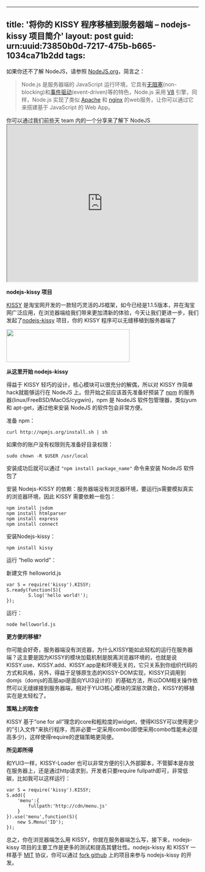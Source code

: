 
---
title: '将你的 KISSY 程序移植到服务器端 – nodejs-kissy 项目简介'
layout: post
guid: urn:uuid:73850b0d-7217-475b-b665-1034ca71b2dd
tags:
---
如果你还不了解 NodeJS，请参照 <a href="http://nodejs.org/" target="_blank">NodeJS.org</a>，简言之：

<blockquote>Node.js 是服务器端的 JavaScript 运行环境，它具有<a href="http://en.wikipedia.org/wiki/Non-blocking_algorithm" target="_blank">无阻塞</a>(non-blocking)和<a href="http://en.wikipedia.org/wiki/Event-driven_programming" target="_blank">事件驱动</a>(event-driven)等的特色，Node.js 采用 <a href="http://code.google.com/p/v8/" target="_blank">V8</a> 引擎，同样，Node.js 实现了类似 <a href="http://apache.org/" target="_blank">Apache</a> 和 <a href="http://nginx.org/" target="_blank">nginx</a> 的web服务，让你可以通过它来搭建基于 JavaScript 的 Web App。</blockquote>
你可以通过我们前些天 team 内的一个分享来了解下 NodeJS

<iframe src='http://www.slideshare.net/slideshow/embed_code/5576953' width='500' height='410' border=0></iframe>

<strong>nodejs-kissy 项目</strong>

<a href="http://github.com/kissyteam/kissy" target="_blank">KISSY</a> 是淘宝网开发的一款轻巧灵活的JS框架，如今已经是1.1.5版本，并在淘宝网广泛应用，在浏览器端给我们带来更加清新的体验，今天让我们更进一步，我们发起了<a href="http://github.com/kissyteam/nodejs-kissy" target="_blank">nodejs-kissy</a> 项目，你的 KISSY 程序可以无缝移植到服务器端了

<a href="http://ued.taobao.com/blog/wp-content/uploads/2010/11/nodejs-sombrero.png"></a><a href="http://ued.taobao.com/blog/wp-content/uploads/2010/11/未标题-1.png"><img class="alignnone size-full wp-image-2689" src="http://ued.taobao.com/blog/wp-content/uploads/2010/11/未标题-1.png" alt="" width="323" height="86" /></a>

<strong>从这里开始 nodejs-kissy</strong>

得益于 KISSY 轻巧的设计，核心模块可以很充分的解偶，所以对 KISSY 作简单hack就能够运行在 NodeJS 上。但开始之前应该首先准备好预装了 <a href="http://npmjs.org/" target="_blank">npm</a> 的服务器(linux/FreeBSD/MacOS/cygwin)，npm 是 NodeJS 软件包管理器，类似yum 和 apt-get，通过他来安装 NodeJS 的软件包会非常方便。

准备 npm：

	curl http://npmjs.org/install.sh | sh

如果你的账户没有权限则先准备好目录权限：

	sudo chown -R $USER /usr/local

安装成功后就可以通过 `"npm install package_name"` 命令来安装 NodeJS 软件包了

安装 Nodejs-KISSY 的依赖：服务器端没有浏览器环境，要运行js需要模拟真实的浏览器环境，因此 KISSY 需要依赖一些包：

	npm install jsdom
	npm install htmlparser
	npm install express
	npm install connect

安装Nodejs-kissy：

	npm install kissy

运行 “hello world”：

新建文件 helloworld.js

	var S = require('kissy').KISSY;
	S.ready(function(S){
			S.log('hello world!');
	});

运行：

	node helloworld.js

<strong>更方便的移植?</strong>

你可能会好奇，服务器端没有浏览器，为什么KISSY能如此轻松的运行在服务器端？这主要是因为KISSY的模块加载机制是脱离浏览器环境的，也就是说KISSY.use、KISSY.add、KISSY.app是和环境无关的，它只关系到你组织代码的方式和风格，另外，得益于足够原生态的KISSY-DOM实现，KISSY只调用到domjs（domjs的高层api是面向YUI3设计的）的基础方法，所以DOM相关操作依然可以无缝嫁接到服务器端，相对于YUI3核心模块的深层次耦合，KISSY的移植实在是太轻松了。

<strong>策略上的取舍</strong>

KISSY 基于“one for all”理念的core和粗粒度的widget，使得KISSY可以使用更少的"引入文件"来执行程序，而非必要一定采用combo(即使采用combo性能未必提高多少)，这样使得require的逻辑策略更简便。

<strong>所见即所得</strong>

和YUI3一样，KISSY-Loader 也可以非常方便的引入外部脚本，不管脚本是存放在服务器上，还是通过http请求到，开发者只要require fullpath即可，非常低碳，比如我可以这样运行：

	var S = require('kissy').KISSY;
	S.add({
		'menu':{
			fullpath:'http://cdn/menu.js'
		}
	}).use('menu',function(S){
		new S.Menu('ID');
	});

总之，你在浏览器端怎么用 KISSY，你就在服务器端怎么写，接下来，nodejs-kissy 项目的主要工作是更多的测试和提高其健壮性。nodejs-kissy 和 KISSY 一样基于 <a href="http://github.com/kissyteam/kissy/blob/master/LICENSE.md" target="_blank">MIT</a> 协议，你可以通过 <a href="https://github.com/kissyteam/nodejs-kissy" target="_blank">fork github</a> 上的项目来参与 nodejs-kissy 的开发。
